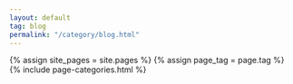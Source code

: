 ```yaml
---
layout: default
tag: blog
permalink: "/category/blog.html"
---
```


{% assign site_pages = site.pages  %}
{% assign page_tag = page.tag  %}
{% include page-categories.html %}

